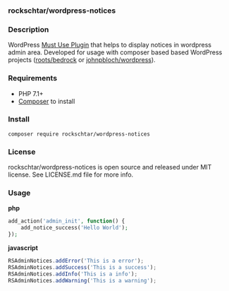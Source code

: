 ### rockschtar/wordpress-notices

### Description

WordPress
[Must Use Plugin](https://codex.wordpress.org/Must_Use_Plugins) that
helps to display notices in wordpress admin area. Developed for usage
with composer based based WordPress projects
([roots/bedrock](https://github.com/roots/bedrock) or
[johnpbloch/wordpress](https://github.com/johnpbloch/wordpress)).

### Requirements

  - PHP 7.1+
  - [Composer](https://getcomposer.org/) to install

### Install

```
composer require rockschtar/wordpress-notices
```

### License

rockschtar/wordpress-notices is open source and released under MIT
license. See LICENSE.md file for more info.

### Usage

**php**
```php
add_action('admin_init', function() {
    add_notice_success('Hello World');
});
```

**javascript**
```javascript
RSAdminNotices.addError('This is a error');
RSAdminNotices.addSuccess('This is a success');
RSAdminNotices.addInfo('This is a info');
RSAdminNotices.addWarning('This is a warning');
```
